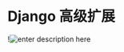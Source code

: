 # Django 高级扩展

!![enter description here][1]


  [1]: ./images/Django%E9%AB%98%E7%BA%A7%E6%89%A9%E5%B1%95.jpg "Django高级扩展.jpg"